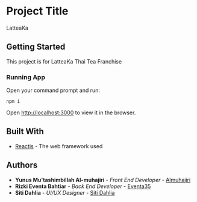 # Project Title

LatteaKa 

## Getting Started

This project is for LatteaKa Thai Tea Franchise

### Running App

Open your command prompt and run:

```
npm i
```

Open [http://localhost:3000](http://localhost:3000) to view it in the browser.

## Built With

* [Reactjs](http://reactjs.org) - The web framework used

## Authors

* **Yunus Mu'tashimbillah Al-muhajiri** - *Front End Developer* - [Almuhajiri](https://github.com/Almuhajiri)
* **Rizki Eventa Bahtiar** - *Back End Developer* - [Eventa35](https://github.com/Eventa35)
* **Siti Dahlia** - *UI/UX Designer* - [Siti Dahlia](https://dribbble.com/Sitidahlia)
